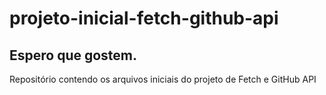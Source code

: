 # projeto-inicial-fetch-github-api

## Espero que gostem.
Repositório contendo os arquivos iniciais do projeto de Fetch e GitHub API
